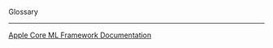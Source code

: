 Glossary

- - - -

[Apple Core ML Framework Documentation](https://developer.apple.com/documentation/coreml)
